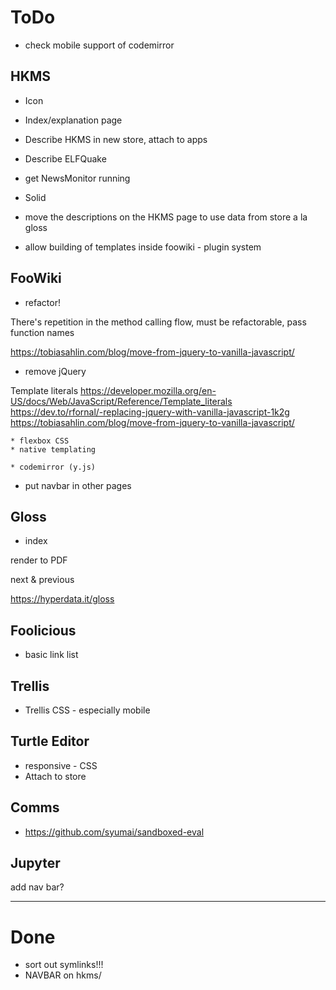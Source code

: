 # ToDo

* check mobile support of codemirror

## HKMS

* Icon

* Index/explanation page

* Describe HKMS in new store, attach to apps

* Describe ELFQuake

* get NewsMonitor running

* Solid

* move the descriptions on the HKMS page to use data from store a la gloss

* allow building of templates inside foowiki - plugin system

## FooWiki

* refactor!

There's repetition in the method calling flow, must be refactorable, pass function names

https://tobiasahlin.com/blog/move-from-jquery-to-vanilla-javascript/

* remove jQuery

Template literals 
https://developer.mozilla.org/en-US/docs/Web/JavaScript/Reference/Template_literals
https://dev.to/rfornal/-replacing-jquery-with-vanilla-javascript-1k2g
https://tobiasahlin.com/blog/move-from-jquery-to-vanilla-javascript/

    * flexbox CSS
    * native templating

    * codemirror (y.js)

* put navbar in other pages

## Gloss

* index

render to PDF

next & previous

https://hyperdata.it/gloss



## Foolicious

* basic link list

## Trellis

* Trellis CSS - especially mobile

## Turtle Editor

* responsive - CSS
* Attach to store

## Comms

* https://github.com/syumai/sandboxed-eval




## Jupyter

add nav bar?

---

# Done

* sort out symlinks!!!
* NAVBAR on hkms/

